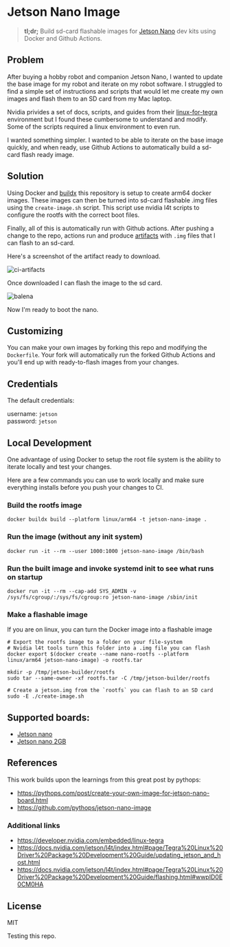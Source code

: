 # Jetson Nano Image

> **tl;dr;** Build sd-card flashable images for [Jetson Nano](https://developer.nvidia.com/embedded/jetson-nano-developer-kit) dev kits using Docker and Github Actions.

## Problem

After buying a hobby robot and companion Jetson Nano, I wanted to update the base image for my robot and iterate on my robot software. I struggled to find a simple set of instructions and scripts that would let me create my own images and flash them to an SD card from my Mac laptop.

Nvidia privides a set of docs, scripts, and guides from their [linux-for-tegra](https://developer.nvidia.com/embedded/jetson-linux-r341) environment but I found these cumbersome to understand and modify. Some of the scripts required a linux environment to even run.

I wanted something simpler. I wanted to be able to iterate on the base image quickly, and when ready, use Github Actions to automatically build a sd-card flash ready image.

## Solution

Using Docker and [buildx](https://docs.docker.com/buildx/working-with-buildx/) this repository is setup to create arm64 docker images. These images can then be turned into sd-card flashable .img files using the `create-image.sh` script. This script use nvidia l4t scripts to configure the rootfs with the correct boot files.

Finally, all of this is automatically run with Github actions. After pushing a change to the repo, actions run and produce [artifacts](https://docs.github.com/en/actions/using-workflows/storing-workflow-data-as-artifacts) with `.img` files that I can flash to an sd-card.

Here's a screenshot of the artifact ready to download.

![ci-artifacts](readme-img/artifacts.png)

Once downloaded I can flash the image to the sd card.

![balena](readme-img/balena.png)

Now I'm ready to boot the nano.

## Customizing

You can make your own images by forking this repo and modifying the `Dockerfile`. Your fork will automatically run the forked Github Actions and you'll end up with ready-to-flash images from your changes.

## Credentials

The default credentials:

username: `jetson`  
password: `jetson`

## Local Development

One advantage of using Docker to setup the root file system is the ability to iterate locally and test your changes.

Here are a few commands you can use to work locally and make sure everything installs before you push your changes to CI.

### Build the rootfs image

```
docker buildx build --platform linux/arm64 -t jetson-nano-image .
```

### Run the image (without any init system)

```
docker run -it --rm --user 1000:1000 jetson-nano-image /bin/bash
```

### Run the built image and invoke systemd init to see what runs on startup

```
docker run -it --rm --cap-add SYS_ADMIN -v /sys/fs/cgroup/:/sys/fs/cgroup:ro jetson-nano-image /sbin/init
```

### Make a flashable image

If you are on linux, you can turn the Docker image into a flashable image

```shell
# Export the rootfs image to a folder on your file-system
# Nvidia l4t tools turn this folder into a .img file you can flash
docker export $(docker create --name nano-rootfs --platform linux/arm64 jetson-nano-image) -o rootfs.tar

mkdir -p /tmp/jetson-builder/rootfs
sudo tar --same-owner -xf rootfs.tar -C /tmp/jetson-builder/rootfs

# Create a jetson.img from the `rootfs` you can flash to an SD card
sudo -E ./create-image.sh
```

## Supported boards:

- [Jetson nano](https://developer.nvidia.com/embedded/jetson-nano-developer-kit)
- [Jetson nano 2GB](https://developer.nvidia.com/embedded/jetson-nano-2gb-developer-kit)

## References

This work builds upon the learnings from this great post by pythops:

- https://pythops.com/post/create-your-own-image-for-jetson-nano-board.html
- https://github.com/pythops/jetson-nano-image

### Additional links

- https://developer.nvidia.com/embedded/linux-tegra
- https://docs.nvidia.com/jetson/l4t/index.html#page/Tegra%20Linux%20Driver%20Package%20Development%20Guide/updating_jetson_and_host.html
- https://docs.nvidia.com/jetson/l4t/index.html#page/Tegra%20Linux%20Driver%20Package%20Development%20Guide/flashing.html#wwpID0E0CM0HA

## License

MIT


Testing this repo.
